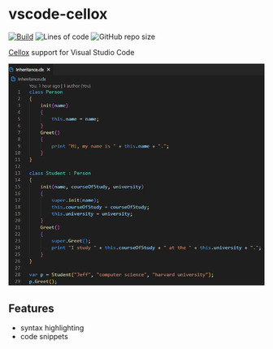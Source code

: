 # vscode-cellox

[![Build](https://github.com/FrederikTobner/vscode-cellox/actions/workflows/build.yml/badge.svg)](https://github.com/FrederikTobner/vscode-cellox/actions/workflows/build.yml)
![Lines of code](https://img.shields.io/tokei/lines/github/FrederikTobner/vscode-cellox)
![GitHub repo size](https://img.shields.io/github/repo-size/FrederikTobner/vscode-cellox)

[Cellox](https://github.com/FrederikTobner/Cellox) support for Visual Studio Code

![Syntax Highlighting](./images/example.png)

## Features

* syntax highlighting
* code snippets

